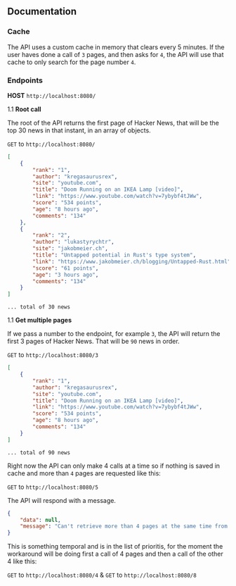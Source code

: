 ## Documentation

### Cache

The API uses a custom cache in memory that clears every 5 minutes. If the user
haves done a call of `3` pages, and then asks for `4`, the API will use that
cache to only search for the page number `4`.

### Endpoints

**HOST** `http://localhost:8080/`

1.1 **Root call**

The root of the API returns the first page of Hacker News, that will be the top
30 news in that instant, in an array of objects.

`GET` to `http://localhost:8080/`

```json
[
    {
        "rank": "1",
        "author": "kregasaurusrex",
        "site": "youtube.com",
        "title": "Doom Running on an IKEA Lamp [video]",
        "link": "https://www.youtube.com/watch?v=7ybybf4tJWw",
        "score": "534 points",
        "age": "8 hours ago",
        "comments": "134"
    },
    {
        "rank": "2",
        "author": "lukastyrychtr",
        "site": "jakobmeier.ch",
        "title": "Untapped potential in Rust's type system",
        "link": "https://www.jakobmeier.ch/blogging/Untapped-Rust.html",
        "score": "61 points",
        "age": "3 hours ago",
        "comments": "134"
    }
]
```

    ... total of 30 news

1.1 **Get multiple pages**

If we pass a number to the endpoint, for example `3`, the API will return the
first 3 pages of Hacker News. That will be `90` news in order.

`GET` to `http://localhost:8080/3`

```json
[
    {
        "rank": "1",
        "author": "kregasaurusrex",
        "site": "youtube.com",
        "title": "Doom Running on an IKEA Lamp [video]",
        "link": "https://www.youtube.com/watch?v=7ybybf4tJWw",
        "score": "534 points",
        "age": "8 hours ago",
        "comments": "134"
    }
]
```
    ... total of 90 news

Right now the API can only make 4 calls at a time so if nothing is saved in
cache and more than `4` pages are requested like this:

`GET` to `http://localhost:8080/5`

The API will respond with a message.

```json
{
    "data": null,
    "message": "Can't retrieve more than 4 pages at the same time from Hacker News"
}
```

This is something temporal and is in the list of prioritis, for the moment the
workaround will be doing first a call of 4 pages and then a call of the other 4
like this:

`GET` to `http://localhost:8080/4` & `GET` to `http://localhost:8080/8`
